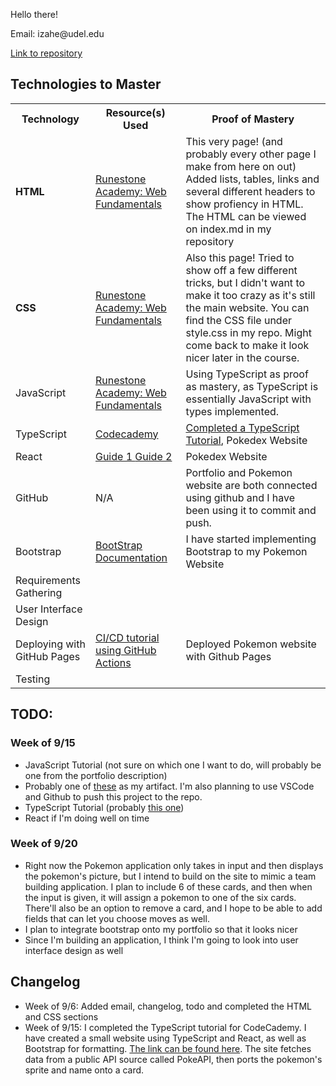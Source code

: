 <html>
    <head>
        <link rel="stylesheet" href="style.css">
    </head>
    <body>
        <p>Hello there!</p>
        <p>Email: izahe@udel.edu</p>
        <a href = "https://github.com/Izahe/Portfolio"> Link to repository </a>
        <h2> Technologies to Master </h2>
        <table id = "master_table">
            <tr>
                <th> Technology </th>
                <th> Resource(s) Used </th>
                <th> Proof of Mastery </th>
            </tr>
            <tr>
                <td> <strong> HTML </strong> </td>
                <td><a href = "https://runestone.academy/runestone/books/published/webfundamentals/HTML/toctree.html">Runestone Academy: Web Fundamentals</a></td>
                <td> This very page! (and probably every other page I make from here on out) Added lists, tables, links and several different headers to show profiency in HTML. The HTML can be viewed on index.md in my repository</td>
            </tr>
            <tr>
                <td> <strong> CSS </strong></td>
                <td><a href = "https://runestone.academy/runestone/books/published/webfundamentals/CSS/toctree.html">Runestone Academy: Web Fundamentals</a></td>
                <td>Also this page! Tried to show off a few different tricks, but I didn't want to make it too crazy as it's still the main website. You can find the CSS file under style.css in my repo. Might come back to make it look nicer later in the course. </td>
            </tr>
            <tr>
                <td> JavaScript </td>
                <td><a href = "https://runestone.academy/runestone/books/published/webfundamentals/Javascript/toctree.html"> Runestone Academy: Web Fundamentals</a></td>
                <td>Using TypeScript as proof as mastery, as TypeScript is essentially JavaScript with types implemented.</td>
            </tr>
            <tr>
                <td> TypeScript </td>
                <td><a href = "https://www.codecademy.com/learn/learn-typescript"> Codecademy</a></td>
                <td><a href = "typescript.png">Completed a TypeScript Tutorial</a>, Pokedex Website</td>
            </tr>
            <tr>
                <td> React </td>
                <td><a href = "https://www.youtube.com/watch?v=XehSJF85F38"> Guide 1 </a> <a href = "https://www.youtube.com/watch?v=cNmn72kiZWU"> Guide 2 </a> </td>
                <td>Pokedex Website</td>
            </tr>
            <tr>
                <td> GitHub </td>
                <td>N/A</td>
                <td>Portfolio and Pokemon website are both connected using github and I have been using it to commit and push.</td>
            </tr>
            <tr>
                <td> Bootstrap </td>
                <td><a href = "https://getbootstrap.com/docs/5.1/getting-started/introduction/"> BootStrap Documentation</a></td>
                <td>I have started implementing Bootstrap to my Pokemon Website</td>
            </tr>
            <tr>
                <td> Requirements Gathering </td>
                <td></td>
                <td></td>
            </tr>
            <tr>
                <td> User Interface Design </td>
                <td></td>
                <td></td>
            </tr>
            <tr>
                <td> Deploying with GitHub Pages </td>
                <td><a href = "https://dev.to/michaelcurrin/intro-tutorial-to-ci-cd-with-github-actions-2ba8">CI/CD tutorial using GitHub Actions</a></td>
                <td>Deployed Pokemon website with Github Pages</td>
            </tr>
            <tr>
                <td> Testing </td>
                <td></td>
                <td></td>
            </tr>
    </table>
        <h2> TODO: </h2>
        <h3> Week of 9/15 </h3>
        <ul>
            <li> JavaScript Tutorial (not sure on which one I want to do, will probably be one from the portfolio description) </li>
            <li> Probably one of <a href = "https://www.youtube.com/watch?v=3PHXvlpOkf4">these</a> as my artifact. I'm also planning to use VSCode and Github to push this project to the repo. </li>
            <li> TypeScript Tutorial (probably <a href = "https://www.codecademy.com/courses/learn-typescript/lessons/introduction-to-typescript/exercises/from-javascript-to-typescript">this one</a>)</li>
            <li> React if I'm doing well on time </li>
        </ul>
        <h3> Week of 9/20 </h3>
        <ul>
            <li> Right now the Pokemon application only takes in input and then displays the pokemon's picture, but I intend to build on the site to mimic a team building application. I plan to include 6 of these cards, and then when the input is given, it will assign a pokemon to one of the six cards. There'll also be an option to remove a card, and I hope to be able to add fields that can let you choose moves as well. </li>
            <li> I plan to integrate bootstrap onto my portfolio so that it looks nicer </li>
            <li> Since I'm building an application, I think I'm going to look into user interface design as well</li>
        </ul>
        <h2> Changelog </h2>
            <ul>
                <li> Week of 9/6: Added email, changelog, todo and completed the HTML and CSS sections   </li>
                 <li> Week of 9/15: I completed the TypeScript tutorial for CodeCademy. I have created a small website using TypeScript and React, as well as Bootstrap for formatting. <a href = "https://izahe.github.io/pokedex/">The link can be found here</a>.  The site fetches data from a public API source called PokeAPI, then ports the pokemon's sprite and name onto a card.</li>
            </ul>
    </body>
</html>
